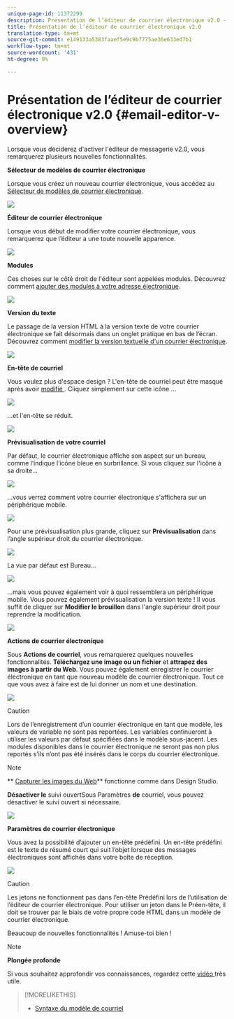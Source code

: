 ```yaml
---
unique-page-id: 11372299
description: Présentation de l’éditeur de courrier électronique v2.0 - Documentation sur le marketing - Documentation du produit
title: Présentation de l’éditeur de courrier électronique v2.0
translation-type: tm+mt
source-git-commit: e149133a5383faaef5e9c9b7775ae36e633ed7b1
workflow-type: tm+mt
source-wordcount: '431'
ht-degree: 0%

---
```



# Présentation de l’éditeur de courrier électronique v2.0 {#email-editor-v-overview}

Lorsque vous déciderez d&#39;activer l&#39;éditeur de messagerie v2.0, vous remarquerez plusieurs nouvelles fonctionnalités.

**Sélecteur de modèles de courrier électronique**

Lorsque vous créez un nouveau courrier électronique, vous accédez au [Sélecteur de modèles de courrier électronique](email-template-picker-overview.md).

![](assets/starter-templates-1.png)

**Éditeur de courrier électronique**

Lorsque vous début de modifier votre courrier électronique, vous remarquerez que l’éditeur a une toute nouvelle apparence.

![](assets/two-4.png)

**Modules**

Ces choses sur le côté droit de l&#39;éditeur sont appelées modules. Découvrez comment [ajouter des modules à votre adresse électronique](add-modules-to-your-email.md).

![](assets/three-4.png)

**Version du texte**

Le passage de la version HTML à la version texte de votre courrier électronique se fait désormais dans un onglet pratique en bas de l’écran. Découvrez comment [modifier la version textuelle d&#39;un courrier électronique](../../../../product-docs/email-marketing/general/creating-an-email/edit-the-text-version-of-an-email.md).

![](assets/four-3.png)

**En-tête de courriel**

Vous voulez plus d&#39;espace design ? L&#39;en-tête de courriel peut être masqué après avoir [modifié ](../../../../product-docs/email-marketing/general/creating-an-email/edit-your-email-header.md). Cliquez simplement sur cette icône ...

![](assets/five-4.png)

...et l&#39;en-tête se réduit.

![](assets/six-3.png)

**Prévisualisation de votre courriel**

Par défaut, le courrier électronique affiche son aspect sur un bureau, comme l’indique l’icône bleue en surbrillance. Si vous cliquez sur l&#39;icône à sa droite...

![](assets/seven-3.png)

...vous verrez comment votre courrier électronique s&#39;affichera sur un périphérique mobile.

![](assets/eight-3.png)

Pour une prévisualisation plus grande, cliquez sur **Prévisualisation** dans l’angle supérieur droit du courrier électronique.

![](assets/preview1.png)

La vue par défaut est Bureau...

![](assets/preview2.png)

...mais vous pouvez également voir à quoi ressemblera un périphérique mobile. Vous pouvez également prévisualisation la version texte ! Il vous suffit de cliquer sur **Modifier le brouillon** dans l&#39;angle supérieur droit pour reprendre la modification.

[![](assets/preview3.png)](../../../../product-docs/demand-generation/images-and-files/grab-the-images-from-a-web-page.md)

**Actions de courrier électronique**

Sous **Actions de courriel**, vous remarquerez quelques nouvelles fonctionnalités. **Téléchargez une image ou un fichier** et  **attrapez des images à partir du Web**. Vous pouvez également enregistrer le courrier électronique en tant que nouveau modèle de courrier électronique. Tout ce que vous avez à faire est de lui donner un nom et une destination.

![](assets/nine-3.png)

>[!CAUTION]
>
>Lors de l’enregistrement d’un courrier électronique en tant que modèle, les valeurs de variable ne sont pas reportées. Les variables continueront à utiliser les valeurs par défaut spécifiées dans le modèle sous-jacent. Les modules disponibles dans le courrier électronique ne seront pas non plus reportés s’ils n’ont pas été insérés dans le corps du courrier électronique.

>[!NOTE]
>
>** [Capturer les images du Web](../../../../product-docs/demand-generation/images-and-files/grab-the-images-from-a-web-page.md)** fonctionne comme dans Design Studio.

**Désactiver le** suivi ouvertSous Paramètres **de** courriel, vous pouvez désactiver le suivi ouvert si nécessaire.

![](assets/thirteen-1.png)

**Paramètres de courrier électronique**

Vous avez la possibilité d’ajouter un en-tête prédéfini. Un en-tête prédéfini est le texte de résumé court qui suit l’objet lorsque des messages électroniques sont affichés dans votre boîte de réception.

![](assets/edit-settings-preheader-2.png)

>[!CAUTION]
>
>Les jetons ne fonctionnent pas dans l’en-tête Prédéfini lors de l’utilisation de l’éditeur de courrier électronique. Pour utiliser un jeton dans le Préen-tête, il doit se trouver par le biais de votre propre code HTML dans un modèle de courrier électronique.

Beaucoup de nouvelles fonctionnalités ! Amuse-toi bien !

>[!NOTE]
>
>**Plongée profonde**
>
>Si vous souhaitez approfondir vos connaissances, regardez cette [vidéo ](https://nation.marketo.com/videos/1463) très utile.

>[!MORELIKETHIS]
>
>* [Syntaxe du modèle de courriel](email-template-syntax.md)

>



